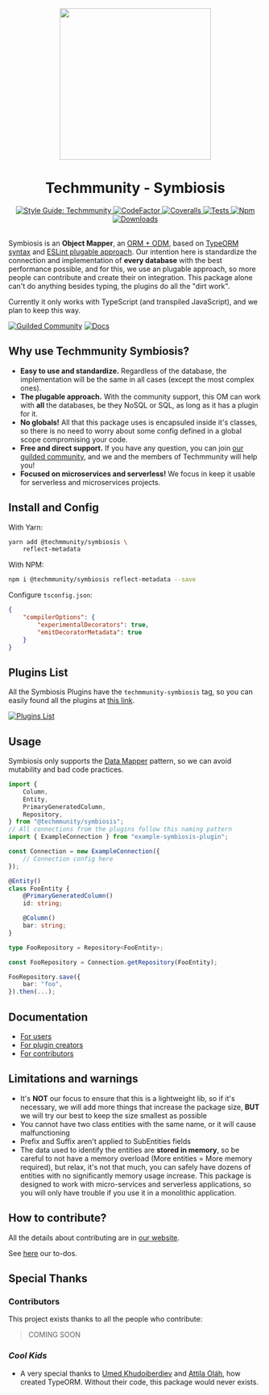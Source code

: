 <div align="center">
	<img src="https://github.com/techmmunity/symbiosis/raw/master/resources/logo.gif" width="300" height="300">
</div>

<div align="center">

# Techmmunity - Symbiosis

<a href="https://github.com/techmmunity/eslint-config">
	<img src="https://img.shields.io/badge/style%20guide-Techmmunity-01d2ce?style=for-the-badge" alt="Style Guide: Techmmunity">
</a>
<a href="https://www.codefactor.io/repository/github/techmmunity/symbiosis">
	<img src="https://www.codefactor.io/repository/github/techmmunity/symbiosis/badge?style=for-the-badge" alt="CodeFactor">
</a>
<a href="https://coveralls.io/github/techmmunity/symbiosis?branch=master">
	<img src="https://img.shields.io/coveralls/github/techmmunity/symbiosis/master?style=for-the-badge" alt="Coveralls">
</a>
<a href="https://github.com/techmmunity/symbiosis/actions/workflows/coverage.yml">
	<img src="https://img.shields.io/github/workflow/status/techmmunity/symbiosis/tests?label=tests&logo=github&style=for-the-badge" alt="Tests">
</a>
<a href="https://www.npmjs.com/package/@techmmunity/symbiosis">
	<img src="https://img.shields.io/npm/v/@techmmunity/symbiosis.svg?color=CC3534&style=for-the-badge" alt="Npm">
</a>
<a href="https://www.npmjs.com/package/@techmmunity/symbiosis">
	<img src="https://img.shields.io/npm/dw/@techmmunity/symbiosis.svg?style=for-the-badge" alt="Downloads">
</a>

<br>
<br>

</div>

Symbiosis is an **Object Mapper**, an [ORM + ODM](https://medium.com/spidernitt/orm-and-odm-a-brief-introduction-369046ec57eb), based on [TypeORM syntax](https://github.com/typeorm/typeorm) and [ESLint plugable approach](https://eslint.org/). Our intention here is standardize the connection and implementation of **every database** with the best performance possible, and for this, we use an plugable approach, so more people can contribute and create their on integration. This package alone can't do anything besides typing, the plugins do all the "dirt work".

Currently it only works with TypeScript (and transpiled JavaScript), and we plan to keep this way.

[![Guilded Community](https://img.shields.io/badge/guilded%20community-F5C400?style=for-the-badge&labelColor=F5C400&logo=guilded&logoColor=111820)](https://guilded.gg/techmmunity)
[![Docs](https://img.shields.io/badge/📄%20documentation-01d2ce?style=for-the-badge)](https://symbiosis.techmmunity.com.br)

## Why use Techmmunity Symbiosis?

- **Easy to use and standardize.** Regardless of the database, the implementation will be the same in all cases (except the most complex ones).
- **The plugable approach.** With the community support, this OM can work with **all** the databases, be they NoSQL or SQL, as long as it has a plugin for it.
- **No globals!** All that this package uses is encapsuled inside it's classes, so there is no need to worry about some config defined in a global scope compromising your code.
- **Free and direct support.** If you have any question, you can join [our guilded community](https://guilded.gg/techmmunity), and we and the members of Techmmunity will help you!
- **Focused on microservices and serverless!** We focus in keep it usable for serverless and microservices projects.

## Install and Config

With Yarn:

```sh
yarn add @techmmunity/symbiosis \
	reflect-metadata
```

With NPM:

```sh
npm i @techmmunity/symbiosis reflect-metadata --save
```

Configure `tsconfig.json`:

```json
{
	"compilerOptions": {
		"experimentalDecorators": true,
		"emitDecoratorMetadata": true
	}
}
```

## Plugins List

All the Symbiosis Plugins have the `techmmunity-symbiosis` tag, so you can easily found all the plugins at [this link](https://www.npmjs.com/search?q=keywords:techmmunity-symbiosis).

[![Plugins List](https://img.shields.io/badge/plugins%20list-CB3837?style=for-the-badge&labelColor=CB3837)](https://www.npmjs.com/search?q=keywords:techmmunity-symbiosis)

## Usage

Symbiosis only supports the [Data Mapper](https://en.wikipedia.org/wiki/Data_mapper_pattern) pattern, so we can avoid mutability and bad code practices.

```ts
import {
	Column,
	Entity,
	PrimaryGeneratedColumn,
	Repository,
} from "@techmmunity/symbiosis";
// All connections from the plugins follow this naming pattern
import { ExampleConnection } from "example-symbiosis-plugin";

const Connection = new ExampleConnection({
	// Connection config here
});

@Entity()
class FooEntity {
	@PrimaryGeneratedColumn()
	id: string;

	@Column()
	bar: string;
}

type FooRepository = Repository<FooEntity>;

const FooRepository = Connection.getRepository(FooEntity);

FooRepository.save({
	bar: "foo",
}).then(...);
```

## Documentation

- [For users](https://symbiosis.techmmunity.com.br)
- [For plugin creators](https://symbiosis.techmmunity.com.br/docs/create-plugin/first-steps)
- [For contributors](https://symbiosis.techmmunity.com.br/docs/contributing/first-steps)

## Limitations and warnings

- It's **NOT** our focus to ensure that this is a lightweight lib, so if it's necessary, we will add more things that increase the package size, **BUT** we will try our best to keep the size smallest as possible
- You cannot have two class entities with the same name, or it will cause malfunctioning
- Prefix and Suffix aren't applied to SubEntities fields
- The data used to identify the entities are **stored in memory**, so be careful to not have a memory overload (More entities = More memory required), but relax, it's not that much, you can safely have dozens of entities with no significantly memory usage increase. This package is designed to work with micro-services and serverless applications, so you will only have trouble if you use it in a monolithic application.

## How to contribute?

All the details about contributing are in [our website](https://symbiosis.techmmunity.com.br).

See [here](https://github.com/techmmunity/symbiosis/blob/master/TODO.md) our to-dos.

## Special Thanks

### Contributors

This project exists thanks to all the people who contribute:

> COMING SOON

### _Cool Kids_

- A very special thanks to [Umed Khudoiberdiev](https://github.com/pleerock) and [Attila Oláh](https://github.com/NoNameProvided), how created TypeORM. Without their code, this package would never exists.
